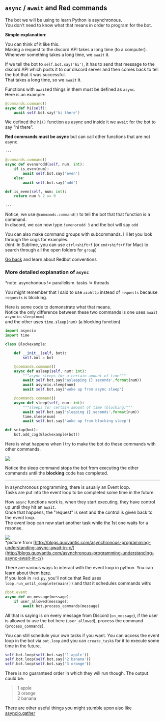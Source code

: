 ## `async` / `await` and Red commands

The bot we will be using to learn Python is asynchronous.  
You don't need to know what that means in order to program for the bot.

**Simple explanation:**

You can think of it like this.  
Making a request to the discord API takes a long time (to a computer).
Whenever something takes a long time, we `await` it.  

If we tell the bot to `self.bot.say('hi')`, it has to send that message to the discord API which posts it to our discord server and then comes back to tell the bot that it was successful.  
That takes a long time, so we `await` it.

Functions with `await`ed things in them must be defined as `async`.  
Here is an example:

```py
@commands.command()
async def hi(self):
    await self.bot.say('hi there')
```

We defined the `hi()` function as async and inside it we `await` for the bot to say "hi there".

**Red commands must be async** but can call other functions that are not async.

```py
...

@commands.command()
async def evenorodd(self, num: int):
    if is_even(num):
        await self.bot.say('even')
    else:
        await self.bot.say('odd')

def is_even(self, num: int):
    return num % 2 == 0

...
```

Notice, we use `@commands.command()` to tell the bot that that function is a command.  
In discord, we can now type `!evenorodd 3` and the bot will say `odd`  

You can also make command groups with subcommands. I'll let you look through the cogs for examples.  
(hint: In Sublime, you can use `ctrl+shift+f` (or `cmd+shift+f` for Mac) to search through all the open folders for `group`)  

[Go back](README.md) and learn about Redbot conventions

### More detailed explanation of `async`

*note: asynchonous != parallelism. tasks != threads

You might remember that I said to use `aiohttp` instead of `requests` because `requests` is blocking.

Here is some code to demonstrate what that means.  
Notice the only difference between these two commands is one uses `await asyncio.sleep(num)`   
and the other uses `time.sleep(num)` (a blocking function)
```py
import asyncio
import time

class Blockexample:

    def __init__(self, bot):
        self.bot = bot

    @commands.command()
    async def asleep(self, num: int):
        """async sleeps for a certain amount of time"""
        await self.bot.say('asleeping {} seconds'.format(num))
        await asyncio.sleep(num)
        await self.bot.say('woke up from async sleep')

    @commands.command()
    async def sleep(self, num: int):
        """sleeps for certain amount of time (blocking)"""
        await self.bot.say('sleeping {} seconds'.format(num))
        time.sleep(num)
        await self.bot.say('woke up from blocking sleep')

def setup(bot):
    bot.add_cog(Blockexample(bot))

```
Here is what happens when I try to make the bot do these commands with other commands.  

![](https://cdn.discordapp.com/attachments/206326891752325122/220407111912390656/unknown.png)

Notice the sleep command stops the bot from executing the other commands until the **blocking** code has completed.

----

In asynchronous programming, there is usually an Event loop.  
Tasks are put into the event loop to be completed some time in the future.

How `async` functions work is, when they start executing, they have control up until they hit an `await`.   
Once that happens, the "request" is sent and the control is given back to the event loop.  
The event loop can now start another task while the 1st one waits for a resonse.

![](http://blogs.quovantis.com/wp-content/uploads/2015/08/Synchronous-vs.-asynchronous.jpg)  
*picture from [http://blogs.quovantis.com/asynchronous-programming-understanding-async-await-in-c/](http://blogs.quovantis.com/asynchronous-programming-understanding-async-await-in-c/)


There are various ways to interact with the event loop in python. You can learn about them [here](https://docs.python.org/3/library/asyncio.html).  
If you look in `red.py`, you'll notice that Red uses `loop.run_until_complete(main())` and that it schedules commands with:  
```py
@bot.event
async def on_message(message):
    if user_allowed(message):
        await bot.process_commands(message)
```
All that is saying is on every message from Discord (`on_message`), if the user is allowed to use the bot here (`user_allowed`), process the command (`process_commands`).  

You can still schedule your own tasks if you want. You can access the event loop in the bot via `bot.loop` and you can `create_task`s for it to execute some time in the future.
```py
self.bot.loop(self.bot.say('1 apple'))
self.bot.loop(self.bot.say('2 banana'))
self.bot.loop(self.bot.say('3 orange'))
```
There is no guaranteed order in which they will run though. The output could be:
> 1 apple  
 3 orange  
 2 banana

There are other useful things you might stumble upon also like [asyncio.gather](https://docs.python.org/3/library/asyncio-task.html?highlight=gather#asyncio.gather)



